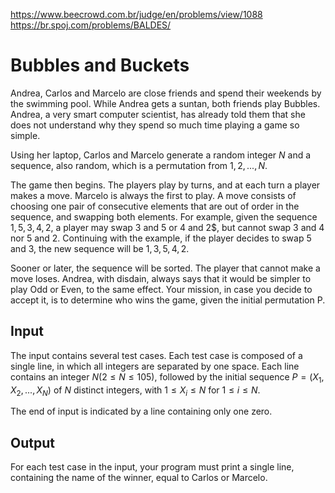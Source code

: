 https://www.beecrowd.com.br/judge/en/problems/view/1088
https://br.spoj.com/problems/BALDES/

# Bubbles and Buckets

Andrea, Carlos and Marcelo are close friends and spend their weekends by the
swimming pool. While Andrea gets a suntan, both friends play Bubbles. Andrea, a
very smart computer scientist, has already told them that she does not
understand why they spend so much time playing a game so simple.

Using her laptop, Carlos and Marcelo generate a random integer $N$ and a
sequence, also random, which is a permutation from $1, 2, ..., N$.

The game then begins. The players play by turns, and at each turn a player
makes a move. Marcelo is always the first to play. A move consists of choosing
one pair of consecutive elements that are out of order in the sequence, and
swapping both elements. For example, given the sequence $1, 5, 3, 4, 2$, a
player may swap $3$ and $5$ or $4$ and 2$, but cannot swap $3$ and $4$ nor
$5$ and $2$. Continuing with the example, if the player decides to swap $5$
and $3$, the new sequence will be $1, 3, 5, 4, 2$.

Sooner or later, the sequence will be sorted. The player that cannot make a
move loses. Andrea, with disdain, always says that it would be simpler to play
Odd or Even, to the same effect. Your mission, in case you decide to accept it,
is to determine who wins the game, given the initial permutation P.

## Input

The input contains several test cases. Each test case is composed of a single
line, in which all integers are separated by one space. Each line contains an
integer $N (2 \leq N \leq 105)$, followed by the initial sequence $P =
(X_1, X_2, ...,X_N)$ of $N$ distinct integers, with $1 \leq X_i \leq N$ for
$1 \leq i \leq N$.

The end of input is indicated by a line containing only one zero.

## Output

For each test case in the input, your program must print a single line,
containing the name of the winner, equal to Carlos or Marcelo.

